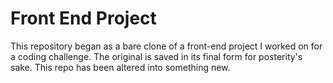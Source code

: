 # Front End Project

This repository began as a bare clone of a front-end project I worked on for a coding challenge. The original is saved in its final form for posterity's sake. This repo has been altered into something new.
